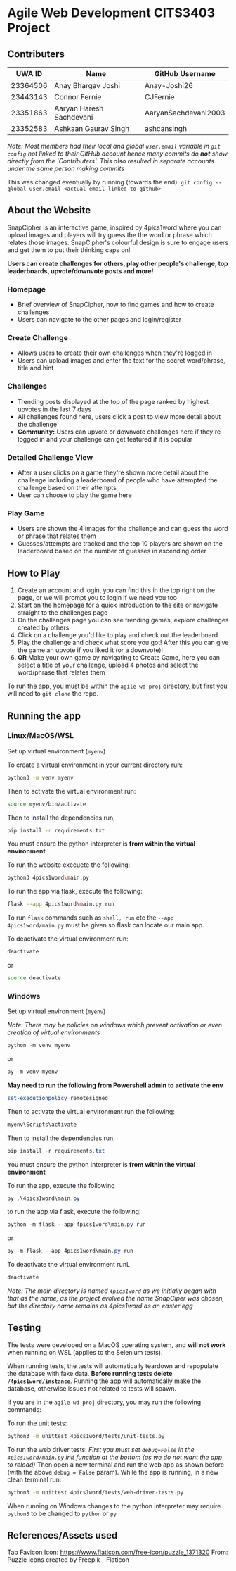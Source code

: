 # Agile Web Development CITS3403 Project

## Contributers

| UWA ID      | Name          | GitHub Username |
|-------------|---------------|-----------------|
| 23364506    | Anay Bhargav Joshi      | Anay-Joshi26         |
| 23443143    | Connor Fernie    | CJFernie       |
| 23351863    | Aaryan Haresh Sachdevani   | AaryanSachdevani2003      |
| 23352583    | Ashkaan Gaurav Singh   | ashcansingh      |

*Note: Most members had their local and global `user.email` variable in `git config` not linked to their GitHub account hence many commits do **not** show directly from the 'Contributers'. This also resulted in separate accounts under the same person making commits*

This was changed eventually by running (towards the end):
`git config --global user.email <actual-email-linked-to-github>`

## About the Website

SnapCipher is an interactive game, inspired by 4pics1word where you can upload images and players will try guess the the word or phrase which relates those images. SnapCipher's colourful design is sure to engage users and get them to put their thinking caps on!

**Users can create challenges for others, play other people's challenge, top leaderboards, upvote/downvote posts and more!**

### Homepage
- Brief overview of SnapCipher, how to find games and how to create challenges
- Users can navigate to the other pages and login/register

### Create Challenge
- Allows users to create their own challenges when they're logged in
- Users can upload images and enter the text for the secret word/phrase, title and hint

### Challenges
- Trending posts displayed at the top of the page ranked by highest upvotes in the last 7 days
- All challenges found here, users click a post to view more detail about the challenge
- **Community:** Users can upvote or downvote challenges here if they're logged in and your challenge can get featured if it is popular

### Detailed Challenge View
- After a user clicks on a game they're shown more detail about the challenge including a leaderboard of people who have attempted the challenge based on their attempts
- User can choose to play the game here

### Play Game
- Users are shown the 4 images for the challenge and can guess the word or phrase that relates them
- Guesses/attempts are tracked and the top 10 players are shown on the leaderboard based on the number of guesses in ascending order

## How to Play

1. Create an account and login, you can find this in the top right on the page, or we will prompt you to login if we need you too
2. Start on the homepage for a quick introduction to the site or navigate straight to the challenges page
3. On the challenges page you can see trending games, explore challenges created by others
4. Click on a challenge you'd like to play and check out the leaderboard
5. Play the challenge and check what score you got! After this you can give the game an upvote if you liked it (or a downvote)!
6. **OR** Make your own game by navigating to Create Game, here you can select a title of your challenge, upload 4 photos and select the word/phrase that relates them


To run the app, you must be within the `agile-wd-proj` directory, but first you will need to `git clone` the repo.

## Running the app

### Linux/MacOS/WSL

Set up virtual environment (`myenv`)

To create a virtual environment in your current directory run:

```bash
python3 -m venv myenv
```

Then to activate the virtual environment run:

```bash
source myenv/bin/activate
```

Then to install the dependencies run,

```bash
pip install -r requirements.txt
```

You must ensure the python interpreter is **from within the virtual environment**

To run the website execuete the following:

```bash
python3 4pics1word\main.py
```

To run the app via flask, execute the following:

```bash
flask --app 4pics1word\main.py run
```

To run `flask` commands such as `shell, run` etc the `--app 4pics1word/main.py` must be given so flask can locate our main app.

To deactivate the virtual environment run:

```bash
deactivate
```

or 

```bash
source deactivate
```


### Windows

Set up virtual environment (`myenv`)

*Note: There may be policies on windows which prevent activation or even creation of virtual environments*

```powershell
python -m venv myenv
```

or

```powershell
py -m venv myenv
```

**May need to run the following from Powershell admin to activate the env**
```powershell
set-executionpolicy remotesigned
```

Then to activate the virtual environment run the following:
```powershell
myenv\Scripts\activate
```

Then to install the dependencies run,

```powershell
pip install -r requirements.txt
```

You must ensure the python interpreter is **from within the virtual environment**

To run the app, execute the following
```powershell
py .\4pics1word\main.py
```

to run the app via flask, execute the following:

```powershell
python -m flask --app 4pics1word\main.py run
```

or 

```powershell
py -m flask --app 4pics1word\main.py run
```

To deactivate the virtual environment runL

```powershell
deactivate
```

*Note: The main directory is named `4pics1word` as we initially began with that as the name, as the project evolved the name SnapCiper was chosen, but the directory name remains as 4pics1word as an easter egg*

## Testing

The tests were developed on a MacOS operating system, and **will not work** when running on WSL (applies to the Selenium tests).

When running tests, the tests will automatically teardown and repopulate the database with fake data. **Before running tests delete `/4pics1word/instance`**. Running the app will automatically make the database, otherwise issues not related to tests will spawn.

If you are in the `agile-wd-proj` directory, you may run the following commands:

To run the unit tests:
```bash
python3 -m unittest 4pics1word/tests/unit-tests.py
```

To run the web driver tests:
*First you must set `debug=False` in the `4pics1word/main.py` init function at the bottom (as we do not want the app to reload)*
Then open a new terminal and run the web app as shown before (with the above `debug = False` param). While the app is running, in a new clean terminal run:
```bash
python3 -m unittest 4pics1word/tests/web-driver-tests.py
```

When running on Windows changes to the python interpreter may require `python3` to be changed to `python` or `py`

## References/Assets used

Tab Favicon Icon:
https://www.flaticon.com/free-icon/puzzle_1371320
From: Puzzle icons created by Freepik - Flaticon


